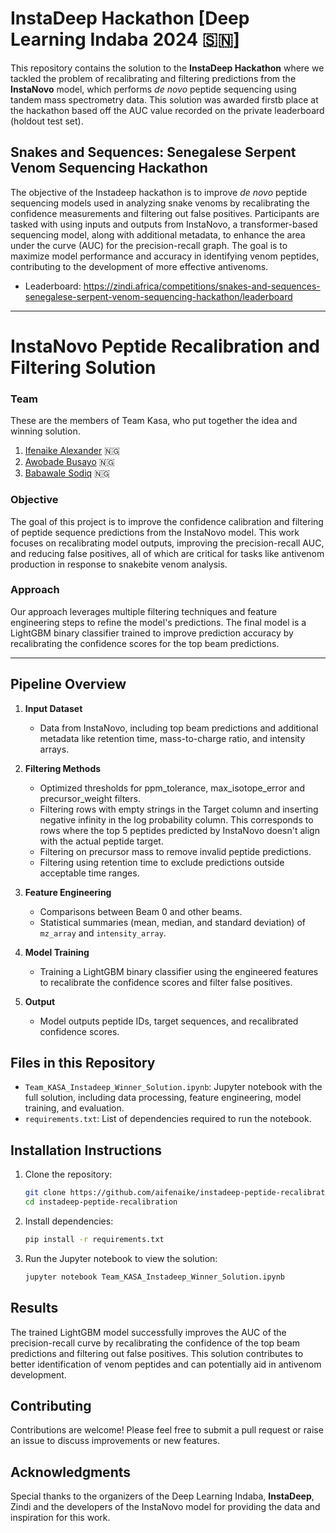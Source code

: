 # InstaDeep Hackathon [Deep Learning Indaba 2024 🇸🇳]

This repository contains the solution to the **InstaDeep Hackathon** where we tackled the problem of recalibrating and filtering predictions from the **InstaNovo** model, which performs _de novo_ peptide sequencing using tandem mass spectrometry data. This solution was awarded firstb place at the hackathon based off the AUC value recorded on the private leaderboard (holdout test set).

## Snakes and Sequences: Senegalese Serpent Venom Sequencing Hackathon

The objective of the Instadeep hackathon is to improve _de novo_ peptide sequencing models used in analyzing snake venoms by recalibrating the confidence measurements and filtering out false positives. Participants are tasked with using inputs and outputs from InstaNovo, a transformer-based sequencing model, along with additional metadata, to enhance the area under the curve (AUC) for the precision-recall graph. The goal is to maximize model performance and accuracy in identifying venom peptides, contributing to the development of more effective antivenoms.

- Leaderboard: https://zindi.africa/competitions/snakes-and-sequences-senegalese-serpent-venom-sequencing-hackathon/leaderboard

---
  
# **InstaNovo Peptide Recalibration and Filtering Solution**


### **Team**
These are the members of Team Kasa, who put together the idea and winning solution.

1. [Ifenaike Alexander](https://www.linkedin.com/in/alexander-ifenaike/) 🇳🇬
2. [Awobade Busayo](https://www.linkedin.com/in/busayo-awobade-107a94175/) 🇳🇬
3. [Babawale Sodiq](https://www.linkedin.com/in/sodiq-babawale-266a78220/) 🇳🇬

### **Objective**

The goal of this project is to improve the confidence calibration and filtering of peptide sequence predictions from the InstaNovo model. This work focuses on recalibrating model outputs, improving the precision-recall AUC, and reducing false positives, all of which are critical for tasks like antivenom production in response to snakebite venom analysis.

### **Approach**

Our approach leverages multiple filtering techniques and feature engineering steps to refine the model's predictions. The final model is a LightGBM binary classifier trained to improve prediction accuracy by recalibrating the confidence scores for the top beam predictions.

---

## **Pipeline Overview**

1. **Input Dataset**
   - Data from InstaNovo, including top beam predictions and additional metadata like retention time, mass-to-charge ratio, and intensity arrays.

2. **Filtering Methods**
   - Optimized thresholds for ppm_tolerance, max_isotope_error and precursor_weight filters.
   - Filtering rows with empty strings in the Target column and inserting negative infinity in the log probability column. This corresponds to rows where the top 5 peptides predicted by InstaNovo doesn't align with the actual peptide target.
   - Filtering on precursor mass to remove invalid peptide predictions.
   - Filtering using retention time to exclude predictions outside acceptable time ranges.

4. **Feature Engineering**
   - Comparisons between Beam 0 and other beams.
   - Statistical summaries (mean, median, and standard deviation) of `mz_array` and `intensity_array`.

5. **Model Training**
   - Training a LightGBM binary classifier using the engineered features to recalibrate the confidence scores and filter false positives.

6. **Output**
   - Model outputs peptide IDs, target sequences, and recalibrated confidence scores.

## **Files in this Repository**

- `Team_KASA_Instadeep_Winner_Solution.ipynb`: Jupyter notebook with the full solution, including data processing, feature engineering, model training, and evaluation.
- `requirements.txt`: List of dependencies required to run the notebook.

## **Installation Instructions**

1. Clone the repository:
    ```bash
    git clone https://github.com/aifenaike/instadeep-peptide-recalibration.git
    cd instadeep-peptide-recalibration
    ```

2. Install dependencies:
    ```bash
    pip install -r requirements.txt
    ```

3. Run the Jupyter notebook to view the solution:
    ```bash
    jupyter notebook Team_KASA_Instadeep_Winner_Solution.ipynb
    ```

## **Results**

The trained LightGBM model successfully improves the AUC of the precision-recall curve by recalibrating the confidence of the top beam predictions and filtering out false positives. This solution contributes to better identification of venom peptides and can potentially aid in antivenom development.

## **Contributing**

Contributions are welcome! Please feel free to submit a pull request or raise an issue to discuss improvements or new features.

## **Acknowledgments**

Special thanks to the organizers of the Deep Learning Indaba, **InstaDeep**, Zindi and the developers of the InstaNovo model for providing the data and inspiration for this work.



